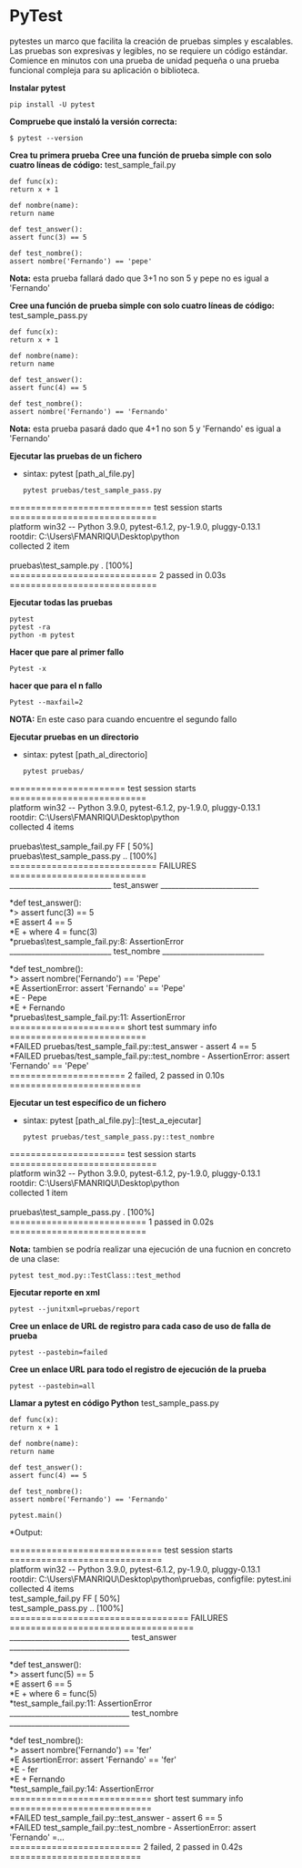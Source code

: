# PyTest
pytestes un marco que facilita la creación de pruebas simples y escalables. Las pruebas son expresivas y legibles, no se requiere un código estándar. Comience en minutos con una prueba de unidad pequeña o una prueba funcional compleja para su aplicación o biblioteca.

**Instalar pytest**
  
    pip install -U pytest

**Compruebe que instaló la versión correcta:**

    $ pytest --version

**Crea tu primera prueba**
**Cree una función de prueba simple con solo cuatro líneas de código:**
test_sample_fail.py
  
    def func(x):
    return x + 1

    def nombre(name):
    return name

    def test_answer():
    assert func(3) == 5

    def test_nombre():
    assert nombre('Fernando') == 'pepe'
      
**Nota:** esta prueba fallará dado que 3+1 no son 5 y pepe no es igual a 'Fernando'

**Cree una función de prueba simple con solo cuatro líneas de código:**
test_sample_pass.py
  
    def func(x):
    return x + 1

    def nombre(name):
    return name

    def test_answer():
    assert func(4) == 5

    def test_nombre():
    assert nombre('Fernando') == 'Fernando'
  
**Nota:** esta prueba pasará dado que 4+1 no son 5 y 'Fernando' es igual a 'Fernando'

**Ejecutar las pruebas de un fichero**
* sintax: pytest [path_al_file.py]
    
      pytest pruebas/test_sample_pass.py
     
=========================== test session starts ============================<br/>
platform win32 -- Python 3.9.0, pytest-6.1.2, py-1.9.0, pluggy-0.13.1<br/>
rootdir: C:\Users\FMANRIQU\Desktop\python<br/>
collected 2 item                                                            <br/>                                                                                       
pruebas\test_sample.py .                                             [100%]<br/>
============================ 2 passed in 0.03s ============================<br/>
     
**Ejecutar todas las pruebas**

    pytest
    pytest -ra
    python -m pytest
 
 **Hacer que pare al primer fallo**
  
    Pytest -x
  
 **hacer que para el n fallo**
 
    Pytest --maxfail=2
    
**NOTA:** En este caso para cuando encuentre el segundo fallo

**Ejecutar pruebas en un directorio**
* sintax: pytest [path_al_directorio]

      pytest pruebas/
    
====================== test session starts ==========================<br/>
platform win32 -- Python 3.9.0, pytest-6.1.2, py-1.9.0, pluggy-0.13.1<br/>
rootdir: C:\Users\FMANRIQU\Desktop\python<br/>
collected 4 items <br/>                                                                                                                                                 
pruebas\test_sample_fail.py FF                               [ 50%]<br/>
pruebas\test_sample_pass.py ..                               [100%]<br/>
============================ FAILURES ==========================<br/>
____________________________ test_answer ___________________________<br/>

*def test_answer():<br/>
*>   assert func(3) == 5<br/>
*E   assert 4 == 5<br/>
*E    +  where 4 = func(3)<br/>
*pruebas\test_sample_fail.py:8: AssertionError<br/>
____________________________ test_nombre ____________________________<br/>

*def test_nombre():<br/>
*>    assert nombre('Fernando') == 'Pepe'<br/>
*E    AssertionError: assert 'Fernando' == 'Pepe'<br/>
*E     - Pepe<br/>
*E         + Fernando<br/>
*pruebas\test_sample_fail.py:11: AssertionError<br/>
====================== short test summary info ==========================<br/>
*FAILED pruebas/test_sample_fail.py::test_answer - assert 4 == 5<br/>
*FAILED pruebas/test_sample_fail.py::test_nombre - AssertionError: assert 'Fernando' == 'Pepe'<br/>
====================== 2 failed, 2 passed in 0.10s =========================<br/>

**Ejecutar un test específico de un fichero**
* sintax: pytest [path_al_file.py]::[test_a_ejecutar]
    
      pytest pruebas/test_sample_pass.py::test_nombre

====================== test session starts ============================<br/>
platform win32 -- Python 3.9.0, pytest-6.1.2, py-1.9.0, pluggy-0.13.1<br/>
rootdir: C:\Users\FMANRIQU\Desktop\python<br/>
collected 1 item   <br/>                                                                                                                                                    
pruebas\test_sample_pass.py .                                    [100%]<br/>
========================== 1 passed in 0.02s ==========================<br/>

**Nota:** tambien se podría realizar una ejecución de una fucnion en concreto de una clase:

    pytest test_mod.py::TestClass::test_method
    
**Ejecutar reporte en xml**

    pytest --junitxml=pruebas/report
 
**Cree un enlace de URL de registro para cada caso de uso de falla de prueba**
    
    pytest --pastebin=failed
 
**Cree un enlace URL para todo el registro de ejecución de la prueba**

    pytest --pastebin=all
    
**Llamar a pytest en código Python**
 test_sample_pass.py
  
    def func(x):
    return x + 1

    def nombre(name):
    return name

    def test_answer():
    assert func(4) == 5

    def test_nombre():
    assert nombre('Fernando') == 'Fernando'
    
    pytest.main()

*Output:

============================= test session starts =============================<br/>
platform win32 -- Python 3.9.0, pytest-6.1.2, py-1.9.0, pluggy-0.13.1<br/>
rootdir: C:\Users\FMANRIQU\Desktop\python\pruebas, configfile: pytest.ini<br/>
collected 4 items<br/>
test_sample_fail.py FF                                                   [ 50%]<br/>
test_sample_pass.py ..                                                   [100%]<br/>
================================== FAILURES ===================================<br/>
_________________________________ test_answer _________________________________<br/>

*def test_answer():<br/>
*>       assert func(5) == 5<br/>
*E       assert 6 == 5<br/>
*E        +  where 6 = func(5)<br/>
*test_sample_fail.py:11: AssertionError<br/>
_________________________________ test_nombre _________________________________<br/>

*def test_nombre():<br/>
*>       assert nombre('Fernando') == 'fer'<br/>
*E       AssertionError: assert 'Fernando' == 'fer'<br/>
*E         - fer<br/>
*E         + Fernando<br/>
*test_sample_fail.py:14: AssertionError<br/>
=========================== short test summary info ===========================<br/>
*FAILED test_sample_fail.py::test_answer - assert 6 == 5<br/>
*FAILED test_sample_fail.py::test_nombre - AssertionError: assert 'Fernando' =...<br/>
========================= 2 failed, 2 passed in 0.42s =========================<br/>





